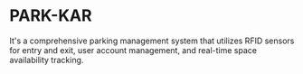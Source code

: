 # PARK-KAR
It's a comprehensive parking management system that utilizes RFID sensors for entry and exit, user account management, and real-time space availability tracking.
